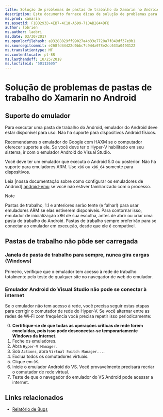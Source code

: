 ```yaml
---
title: Solução de problemas de pastas de trabalho do Xamarin no Android
description: Este documento fornece dicas de solução de problemas para trabalhar com pastas de trabalho do Xamarin no Android. Ele aborda o suporte do emulador, pastas de trabalho que não é possível carregar e outros tópicos.
ms.prod: xamarin
ms.assetid: F1BD293B-4EB7-4C18-A699-718AB2844DFB
author: lobrien
ms.author: laobri
ms.date: 03/30/2017
ms.openlocfilehash: a93288829ff99027a4b33e7720a7f849df37e9b1
ms.sourcegitcommit: e268fd44422d0bbc7c944a678e2cc633a0493122
ms.translationtype: MT
ms.contentlocale: pt-BR
ms.lasthandoff: 10/25/2018
ms.locfileid: "50112605"
---
```

# <a name="troubleshooting-xamarin-workbooks-on-android"></a>Solução de problemas de pastas de trabalho do Xamarin no Android

## <a name="emulator-support"></a>Suporte do emulador

Para executar uma pasta de trabalho do Android, emulador do Android deve estar disponível para uso. Não há suporte para dispositivos Android físicos.

Recomendamos o emulador do Google com HAXM se o computador oferecer suporte a ele.
Se você deve ter o Hyper-V habilitado em seu sistema, ir com o emulador Android do Visual Studio.

Você deve ter um emulador que executa o Android 5.0 ou posterior. Não há suporte para emuladores ARM. Use `x86` ou `x86_64` somente para dispositivos.

Leia [nossa documentação sobre como configurar os emuladores de Android] [ android-emu] se você não estiver familiarizado com o processo.

> [!NOTE]
> Pastas de trabalho, 1.1 e anteriores serão tente (e falhar!) para usar emuladores ARM se elas estiverem disponíveis. Para contornar isso, emulador de inicialização x86 de sua escolha, antes de abrir ou criar uma pasta de trabalho do Android. Pastas de trabalho sempre preferirão para se conectar ao emulador em execução, desde que ele é compatível.

## <a name="workbooks-wont-load"></a>Pastas de trabalho não pôde ser carregada

### <a name="workbook-window-spins-forever-never-loads-windows"></a>Janela de pasta de trabalho para sempre, nunca gira cargas (Windows)

Primeiro, verifique que o emulador tem acesso à rede de trabalho totalmente pelo teste de qualquer site no navegador de web do emulador.

### <a name="visual-studio-android-emulator-cannot-connect-to-the-internet"></a>Emulador Android do Visual Studio não pode se conectar à internet

Se o emulador não tem acesso à rede, você precisa seguir estas etapas para corrigir o comutador de rede do Hyper-V. Se você alternar entre as redes de Wi-Fi com frequência você precisa repetir isso periodicamente:

0. **Certifique-se de que todas as operações críticas de rede forem concluídas, pois isso pode desconectar-se temporariamente Windows da internet.**
1. Feche os emuladores.
2. Abra `Hyper-V Manager`.
3. Sob `Actions`, abra `Virtual Switch Manager...`.
4. Exclua todos os comutadores virtuais.
5. Clique em `OK`.
6. Inicie o emulador Android do VS. Você provavelmente precisará recriar o comutador de rede virtual.
7. Teste de que o navegador do emulador do VS Android pode acessar a internet.

[android-emu]: https://developer.xamarin.com/guides/android/deployment,_testing,_and_metrics/debug-on-emulator/


## <a name="related-links"></a>Links relacionados

- [Relatório de Bugs](~/tools/workbooks/install.md#reporting-bugs)
